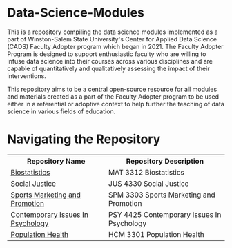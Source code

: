 # Data-Science-Modules

This is a repository compiling the data science modules implemented as a part of Winston-Salem State University's Center for Applied Data Science (CADS) Faculty Adopter program which began in 2021. The Faculty Adopter Program is designed to support enthusiastic faculty who are willing to infuse data science into their courses across various disciplines and are capable of quantitatively and qualitatively assessing the impact of their interventions.

This repository aims to be a central open-source resource for all modules and materials created as a part of the Faculty Adopter program to be used either in a referential or adoptive context to help further the teaching of data science in various fields of education.

# Navigating the Repository
<table>
  <tbody>
    <tr>
      <th>Repository Name</th>
      <th>Repository Description</th>
    </tr>
    <tr>
      <td><a href="https://github.com/CADS-WSSU/Data-Science-Modules/tree/main/MAT3312-Biostatistics-Data-Science-Module-main">Biostatistics</a></td>
      <td>
        MAT 3312 Biostatistics
      </td>
    </tr>
    <tr>
      <td><a href="https://github.com/CADS-WSSU/Data-Science-Modules/tree/main/JUS4330-Social-Justice-Data-Science-Module--main">Social Justice</a></td>
      <td>
       JUS 4330 Social Justice
      </td>
    </tr>
    <tr>
      <td><a href="https://github.com/CADS-WSSU/Data-Science-Modules/tree/main/SPM3301-Sports-Marketing-and-Promotion-Data-Science-Module-main">Sports Marketing and Promotion</a></td>
      <td>
      SPM 3303 Sports Marketing and Promotion
      </td>
    </tr>
    <tr>
      <td><a href="https://github.com/CADS-WSSU/Data-Science-Modules/tree/main/PSY-4425-Contemporary-Issues-in-Psychological-Sciences-Data-Science-Module-main">Contemporary Issues In Psychology</a></td>
      <td>
        PSY 4425 Contemporary Issues In Psychology
      </td>
    </tr>
    <tr>
      <td><a href="https://github.com/CADS-WSSU/Data-Science-Modules/tree/main/HCM-3301-Population-Health-Data-Science-Module-main">Population    Health</a></td>
      <td>
        HCM 3301 Population Health
      </td>
    </tr>
  </tbody>
</table>

